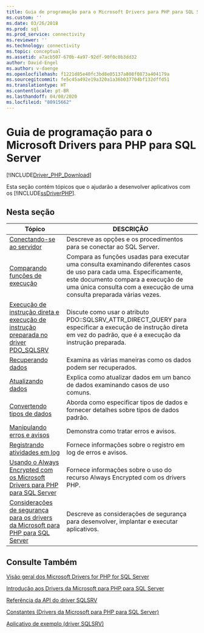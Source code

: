 ```yaml
---
title: Guia de programação para o Microsoft Drivers para PHP para SQL Server | Microsoft Docs
ms.custom: ''
ms.date: 03/26/2018
ms.prod: sql
ms.prod_service: connectivity
ms.reviewer: ''
ms.technology: connectivity
ms.topic: conceptual
ms.assetid: a7acb507-670b-4a97-92df-90f0c0b3dd32
author: David-Engel
ms.author: v-daenge
ms.openlocfilehash: f1221d85e40fc3bd8e05137a808f0873a404179a
ms.sourcegitcommit: fe5c45a492e19a320a1a36b037704bf132dffd51
ms.translationtype: HT
ms.contentlocale: pt-BR
ms.lasthandoff: 04/08/2020
ms.locfileid: "80915662"
---
```

# <a name="programming-guide-for-the-microsoft-drivers-for-php-for-sql-server"></a>Guia de programação para o Microsoft Drivers para PHP para SQL Server
[!INCLUDE[Driver_PHP_Download](../../includes/driver_php_download.md)]

Esta seção contém tópicos que o ajudarão a desenvolver aplicativos com os [!INCLUDE[ssDriverPHP](../../includes/ssdriverphp_md.md)].  
  
## <a name="in-this-section"></a>Nesta seção  
  
|Tópico|DESCRIÇÃO|  
|---------|---------------|  
|[Conectando-se ao servidor](../../connect/php/connecting-to-the-server.md)|Descreve as opções e os procedimentos para se conectar ao SQL Server.|  
|[Comparando funções de execução](../../connect/php/comparing-execution-functions.md)|Compara as funções usadas para executar uma consulta examinando diferentes casos de uso para cada uma. Especificamente, este documento compara a execução de uma única consulta com a execução de uma consulta preparada várias vezes.|  
|[Execução de instrução direta e execução de instrução preparada no driver PDO_SQLSRV](../../connect/php/direct-statement-execution-prepared-statement-execution-pdo-sqlsrv-driver.md)|Discute como usar o atributo PDO::SQLSRV_ATTR_DIRECT_QUERY para especificar a execução de instrução direta em vez do padrão, que é a execução da instrução preparada.|  
|[Recuperando dados](../../connect/php/retrieving-data.md)|Examina as várias maneiras como os dados podem ser recuperados.|  
|[Atualizando dados](../../connect/php/updating-data-microsoft-drivers-for-php-for-sql-server.md)|Explica como atualizar dados em um banco de dados examinando casos de uso comuns.|  
|[Convertendo tipos de dados](../../connect/php/converting-data-types.md)|Aborda como especificar tipos de dados e fornecer detalhes sobre tipos de dados padrão.|  
|[Manipulando erros e avisos](../../connect/php/handling-errors-and-warnings.md)|Demonstra como tratar erros e avisos.|  
|[Registrando atividades em log](../../connect/php/logging-activity.md)|Fornece informações sobre o registro em log de erros e avisos.|  
|[Usando o Always Encrypted com os Microsoft Drivers para PHP para SQL Server](../../connect/php/using-always-encrypted-php-drivers.md)|Fornece informações sobre o uso do recurso Always Encrypted com os drivers PHP.|  
|[Considerações de segurança para os drivers da Microsoft para PHP para SQL Server](../../connect/php/security-considerations-for-php-sql-driver.md)|Descreve as considerações de segurança para desenvolver, implantar e executar aplicativos.|  
  
## <a name="see-also"></a>Consulte Também  
[Visão geral dos Microsoft Drivers for PHP for SQL Server](../../connect/php/overview-of-the-php-sql-driver.md)

[Introdução aos Drivers da Microsoft para PHP para SQL Server](../../connect/php/getting-started-with-the-php-sql-driver.md)

[Referência da API do driver SQLSRV](../../connect/php/sqlsrv-driver-api-reference.md)

[Constantes &#40;Drivers da Microsoft para PHP para SQL Server&#41;](../../connect/php/constants-microsoft-drivers-for-php-for-sql-server.md)

[Aplicativo de exemplo &#40;driver SQLSRV&#41;](../../connect/php/example-application-sqlsrv-driver.md)  
  
